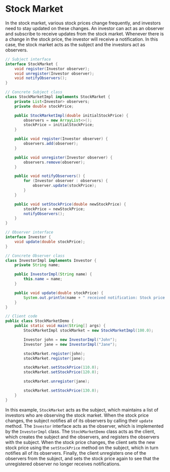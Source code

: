 # Stock Market
In the stock market, various stock prices change frequently, and investors need to stay updated on these changes. An investor can act as an observer and subscribe to receive updates from the stock market. Whenever there is a change in the stock price, the investor will receive a notification. In this case, the stock market acts as the subject and the investors act as observers.
```java
// Subject interface
interface StockMarket {
    void register(Investor observer);
    void unregister(Investor observer);
    void notifyObservers();
}

// Concrete Subject class
class StockMarketImpl implements StockMarket {
    private List<Investor> observers;
    private double stockPrice;

    public StockMarketImpl(double initialStockPrice) {
        observers = new ArrayList<>();
        stockPrice = initialStockPrice;
    }

    public void register(Investor observer) {
        observers.add(observer);
    }

    public void unregister(Investor observer) {
        observers.remove(observer);
    }

    public void notifyObservers() {
        for (Investor observer : observers) {
            observer.update(stockPrice);
        }
    }

    public void setStockPrice(double newStockPrice) {
        stockPrice = newStockPrice;
        notifyObservers();
    }
}

// Observer interface
interface Investor {
    void update(double stockPrice);
}

// Concrete Observer class
class InvestorImpl implements Investor {
    private String name;

    public InvestorImpl(String name) {
        this.name = name;
    }

    public void update(double stockPrice) {
        System.out.println(name + " received notification: Stock price is now " + stockPrice);
    }
}

// Client code
public class StockMarketDemo {
    public static void main(String[] args) {
        StockMarketImpl stockMarket = new StockMarketImpl(100.0);

        Investor john = new InvestorImpl("John");
        Investor jane = new InvestorImpl("Jane");

        stockMarket.register(john);
        stockMarket.register(jane);

        stockMarket.setStockPrice(110.0);
        stockMarket.setStockPrice(120.0);

        stockMarket.unregister(jane);

        stockMarket.setStockPrice(130.0);
    }
}
```
In this example, `StockMarket` acts as the subject, which maintains a list of investors who are observing the stock market. When the stock price changes, the subject notifies all of its observers by calling their `update` method. The `Investor` interface acts as the observer, which is implemented by the `InvestorImpl` class. The `StockMarketDemo` class acts as the client, which creates the subject and the observers, and registers the observers with the subject. When the stock price changes, the client sets the new stock price using the `setStockPrice` method on the subject, which in turn notifies all of its observers. Finally, the client unregisters one of the observers from the subject, and sets the stock price again to see that the unregistered observer no longer receives notifications.